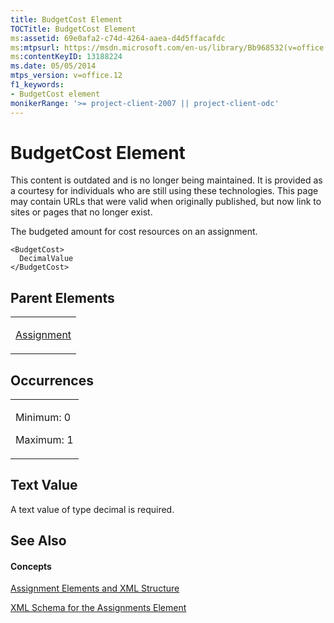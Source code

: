 ```yaml
---
title: BudgetCost Element
TOCTitle: BudgetCost Element
ms:assetid: 69e0afa2-c74d-4264-aaea-d4d5ffacafdc
ms:mtpsurl: https://msdn.microsoft.com/en-us/library/Bb968532(v=office.12)
ms:contentKeyID: 13188224
ms.date: 05/05/2014
mtps_version: v=office.12
f1_keywords:
- BudgetCost element
monikerRange: '>= project-client-2007 || project-client-odc'
---
```


# BudgetCost Element

This content is outdated and is no longer being maintained. It is provided as a courtesy for individuals who are still using these technologies. This page may contain URLs that were valid when originally published, but now link to sites or pages that no longer exist.

The budgeted amount for cost resources on an assignment.

    <BudgetCost>
      DecimalValue
    </BudgetCost>

## Parent Elements

<table>
<colgroup>
<col style="width: 100%" />
</colgroup>
<tbody>
<tr class="odd">
<td><p><a href="bb968611(v=office.12).md">Assignment</a></p></td>
</tr>
</tbody>
</table>

## Occurrences

<table>
<colgroup>
<col style="width: 100%" />
</colgroup>
<tbody>
<tr class="odd">
<td><p>Minimum: 0</p>
<p>Maximum: 1</p></td>
</tr>
</tbody>
</table>

## Text Value

A text value of type decimal is required.

## See Also

#### Concepts

[Assignment Elements and XML Structure](bb968738\(v=office.12\).md)

[XML Schema for the Assignments Element](bb968414\(v=office.12\).md)

